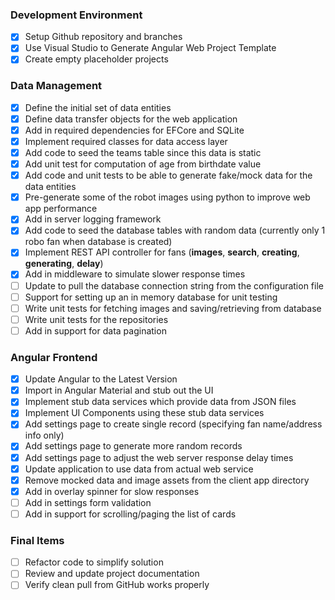 ### Development Environment

- [X] Setup Github repository and branches
- [X] Use Visual Studio to Generate Angular Web Project Template
- [X] Create empty placeholder projects

### Data Management
- [X] Define the initial set of data entities 
- [X] Define data transfer objects for the web application
- [X] Add in required dependencies for EFCore and SQLite
- [X] Implement required classes for data access layer
- [X] Add code to seed the teams table since this data is static
- [X] Add unit test for computation of age from birthdate value
- [x] Add code and unit tests to be able to generate fake/mock data for the data entities
- [X] Pre-generate some of the robot images using python to improve web app performance
- [X] Add in server logging framework
- [X] Add code to seed the database tables with random data (currently only 1 robo fan when database is created)
- [X] Implement REST API controller for fans (**images**, **search**, **creating**, **generating**, **delay**)
- [X] Add in middleware to simulate slower response times
- [ ] Update to pull the database connection string from the configuration file
- [ ] Support for setting up an in memory database for unit testing
- [ ] Write unit tests for fetching images and saving/retrieving from database
- [ ] Write unit tests for the repositories
- [ ] Add in support for data pagination 

### Angular Frontend

- [X] Update Angular to the Latest Version
- [X] Import in Angular Material and stub out the UI
- [X] Implement stub data services which provide data from JSON files
- [X] Implement UI Components using these stub data services
- [X] Add settings page to create single record (specifying fan name/address info only)
- [X] Add settings page to generate more random records
- [X] Add settings page to adjust the web server response delay times
- [X] Update application to use data from actual web service
- [X] Remove mocked data and image assets from the client app directory
- [X] Add in overlay spinner for slow responses
- [ ] Add in settings form validation
- [ ] Add in support for scrolling/paging the list of cards

### Final Items

- [ ] Refactor code to simplify solution
- [ ] Review and update project documentation
- [ ] Verify clean pull from GitHub works properly
